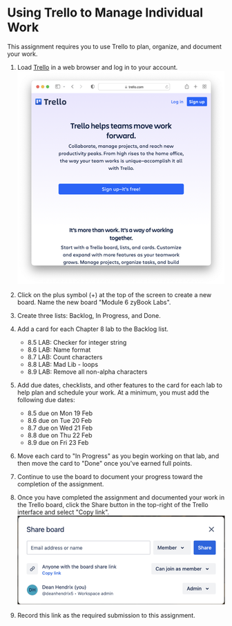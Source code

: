 # Using Trello to Manage Individual Work

This assignment requires you to use Trello to plan, organize, and document your
work.

1. Load [Trello](http://trello.com) in a web browser and log in to your account. ![](img/trello.png)

1. Click on the plus symbol (+) at the top of the screen to create a new board.
   Name the new board "Module 6 zyBook Labs".

1. Create three lists: Backlog, In Progress, and Done. 

1. Add a card for each Chapter 8 lab to the Backlog list.
    - 8.5 LAB: Checker for integer string
    - 8.6 LAB: Name format
    - 8.7 LAB: Count characters
    - 8.8 LAB: Mad Lib - loops
    - 8.9 LAB: Remove all non-alpha characters 

1. Add due dates, checklists, and other features to the card for each lab to
   help plan and schedule your work. At a minimum, you must add the following due dates: 
    - 8.5 due on Mon 19 Feb 
    - 8.6 due on Tue 20 Feb 
    - 8.7 due on Wed 21 Feb 
    - 8.8 due on Thu 22 Feb
    - 8.9 due on Fri 23 Feb 

1. Move each card to "In Progress" as you begin working on that lab, and then
   move the card to "Done" once you've earned full points.

1. Continue to use the board to document your progress toward the completion of
   the assignment.

1. Once you have completed the assignment and documented your work in the Trello
   board, click the Share button in the top-right of the Trello interface and
   select "Copy link". 
   ![](img/share.png)

1. Record this link as the required submission to this assignment.

